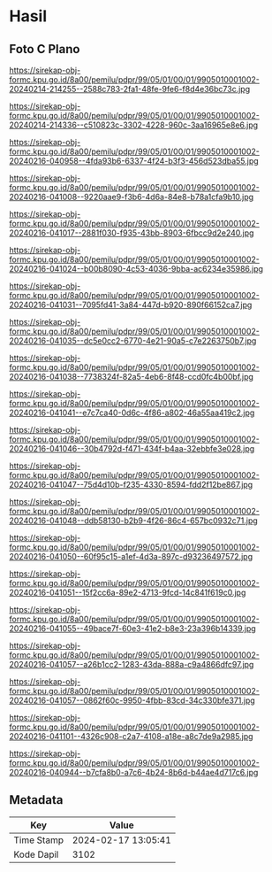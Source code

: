 # Hasil

## Foto C Plano

https://sirekap-obj-formc.kpu.go.id/8a00/pemilu/pdpr/99/05/01/00/01/9905010001002-20240214-214255--2588c783-2fa1-48fe-9fe6-f8d4e36bc73c.jpg

https://sirekap-obj-formc.kpu.go.id/8a00/pemilu/pdpr/99/05/01/00/01/9905010001002-20240214-214336--c510823c-3302-4228-960c-3aa16965e8e6.jpg

https://sirekap-obj-formc.kpu.go.id/8a00/pemilu/pdpr/99/05/01/00/01/9905010001002-20240216-040958--4fda93b6-6337-4f24-b3f3-456d523dba55.jpg

https://sirekap-obj-formc.kpu.go.id/8a00/pemilu/pdpr/99/05/01/00/01/9905010001002-20240216-041008--9220aae9-f3b6-4d6a-84e8-b78a1cfa9b10.jpg

https://sirekap-obj-formc.kpu.go.id/8a00/pemilu/pdpr/99/05/01/00/01/9905010001002-20240216-041017--2881f030-f935-43bb-8903-6fbcc9d2e240.jpg

https://sirekap-obj-formc.kpu.go.id/8a00/pemilu/pdpr/99/05/01/00/01/9905010001002-20240216-041024--b00b8090-4c53-4036-9bba-ac6234e35986.jpg

https://sirekap-obj-formc.kpu.go.id/8a00/pemilu/pdpr/99/05/01/00/01/9905010001002-20240216-041031--7095fd41-3a84-447d-b920-890f66152ca7.jpg

https://sirekap-obj-formc.kpu.go.id/8a00/pemilu/pdpr/99/05/01/00/01/9905010001002-20240216-041035--dc5e0cc2-6770-4e21-90a5-c7e2263750b7.jpg

https://sirekap-obj-formc.kpu.go.id/8a00/pemilu/pdpr/99/05/01/00/01/9905010001002-20240216-041038--7738324f-82a5-4eb6-8f48-ccd0fc4b00bf.jpg

https://sirekap-obj-formc.kpu.go.id/8a00/pemilu/pdpr/99/05/01/00/01/9905010001002-20240216-041041--e7c7ca40-0d6c-4f86-a802-46a55aa419c2.jpg

https://sirekap-obj-formc.kpu.go.id/8a00/pemilu/pdpr/99/05/01/00/01/9905010001002-20240216-041046--30b4792d-f471-434f-b4aa-32ebbfe3e028.jpg

https://sirekap-obj-formc.kpu.go.id/8a00/pemilu/pdpr/99/05/01/00/01/9905010001002-20240216-041047--75d4d10b-f235-4330-8594-fdd2f12be867.jpg

https://sirekap-obj-formc.kpu.go.id/8a00/pemilu/pdpr/99/05/01/00/01/9905010001002-20240216-041048--ddb58130-b2b9-4f26-86c4-657bc0932c71.jpg

https://sirekap-obj-formc.kpu.go.id/8a00/pemilu/pdpr/99/05/01/00/01/9905010001002-20240216-041050--60f95c15-a1ef-4d3a-897c-d93236497572.jpg

https://sirekap-obj-formc.kpu.go.id/8a00/pemilu/pdpr/99/05/01/00/01/9905010001002-20240216-041051--15f2cc6a-89e2-4713-9fcd-14c841f619c0.jpg

https://sirekap-obj-formc.kpu.go.id/8a00/pemilu/pdpr/99/05/01/00/01/9905010001002-20240216-041055--49bace7f-60e3-41e2-b8e3-23a396b14339.jpg

https://sirekap-obj-formc.kpu.go.id/8a00/pemilu/pdpr/99/05/01/00/01/9905010001002-20240216-041057--a26b1cc2-1283-43da-888a-c9a4866dfc97.jpg

https://sirekap-obj-formc.kpu.go.id/8a00/pemilu/pdpr/99/05/01/00/01/9905010001002-20240216-041057--0862f60c-9950-4fbb-83cd-34c330bfe371.jpg

https://sirekap-obj-formc.kpu.go.id/8a00/pemilu/pdpr/99/05/01/00/01/9905010001002-20240216-041101--4326c908-c2a7-4108-a18e-a8c7de9a2985.jpg

https://sirekap-obj-formc.kpu.go.id/8a00/pemilu/pdpr/99/05/01/00/01/9905010001002-20240216-040944--b7cfa8b0-a7c6-4b24-8b6d-b44ae4d717c6.jpg


## Metadata

| Key        | Value               |
| ---------- | ------------------- |
| Time Stamp | 2024-02-17 13:05:41 |
| Kode Dapil | 3102                |



